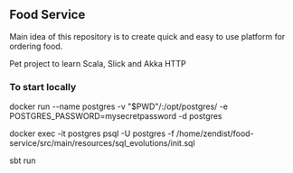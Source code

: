 ## Food Service

Main idea of this repository is to create quick and easy to use platform for ordering food.

Pet project to learn Scala, Slick and Akka HTTP

### To start locally

docker run --name postgres -v "$PWD"/:/opt/postgres/ -e POSTGRES_PASSWORD=mysecretpassword -d postgres

docker exec -it postgres psql -U postgres -f /home/zendist/food-service/src/main/resources/sql_evolutions/init.sql

sbt run
